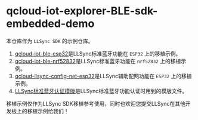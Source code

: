 # qcloud-iot-explorer-BLE-sdk-embedded-demo
本仓库作为 `LLSync SDK` 的示例仓库。

1. [qcloud-iot-ble-esp32](https://github.com/tencentyun/qcloud-iot-explorer-BLE-sdk-embedded-demo/tree/master/qcloud-iot-ble-esp32)是LLSync标准蓝牙功能在 `ESP32` 上的移植示例。
2. [qcloud-iot-ble-nrf52832](https://github.com/tencentyun/qcloud-iot-explorer-BLE-sdk-embedded-demo/tree/master/qcloud-iot-ble-nrf52832)是LLSync标准蓝牙功能在 `nrf52832` 上的移植示例。
3. [qcloud-llsync-config-net-esp32](https://github.com/tencentyun/qcloud-iot-explorer-BLE-sdk-embedded-demo/tree/master/qcloud-llsync-config-net-esp32)是LLSync辅助配网功能在 `ESP32` 上的移植示例。
4. [LLSync标准蓝牙认证模版](https://github.com/tencentyun/qcloud-iot-explorer-BLE-sdk-embedded-demo/tree/master/LLSync%E6%A0%87%E5%87%86%E8%93%9D%E7%89%99%E8%AE%A4%E8%AF%81%E6%A8%A1%E7%89%88)是LLSync标准蓝牙功能认证时用到的模版文件。

移植示例仅作为LLSync SDK移植参考使用，同时也欢迎您提交LLSync在其他开发板上的移植示例给我们！

